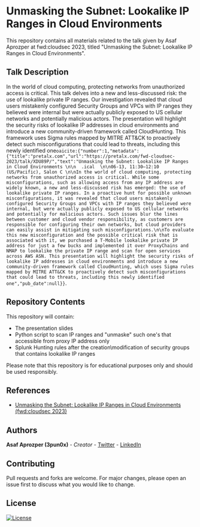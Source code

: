 # Unmasking the Subnet: Lookalike IP Ranges in Cloud Environments
This repository contains all materials related to the talk given by Asaf Aprozper at fwd:cloudsec 2023, titled "Unmasking the Subnet: Lookalike IP Ranges in Cloud Environments". 

## Talk Description
In the world of cloud computing, protecting networks from unauthorized access is critical. This talk delves into a new and less-discussed risk: the use of lookalike private IP ranges. Our investigation revealed that cloud users mistakenly configured Security Groups and VPCs with IP ranges they believed were internal but were actually publicly exposed to US cellular networks and potentially malicious actors.
The presentation will highlight the security risks of lookalike IP addresses in cloud environments and introduce a new community-driven framework called CloudHunting. This framework uses Sigma rules mapped by MITRE ATT&CK to proactively detect such misconfigurations that could lead to threats, including this newly identified one&#8203;``oaicite:{"number":1,"metadata":{"title":"pretalx.com","url":"https://pretalx.com/fwd-cloudsec-2023/talk/XDU89P/","text":"Unmasking the Subnet: Lookalike IP Ranges in Cloud Environments \n\n  .ical  \n\n06-13, 11:30–12:10 (US/Pacific), Salon C \n\nIn the world of cloud computing, protecting networks from unauthorized access is critical. While some misconfigurations, such as allowing access from any IP address are widely known, a new and less-discussed risk has emerged: the use of lookalike private IP ranges. In a proactive hunt for possible unknown misconfigurations, it was revealed that cloud users mistakenly configured Security Groups and VPCs with IP ranges they believed were internal, but were actually publicly exposed to US cellular networks and potentially for malicious actors. Such issues blur the lines between customer and cloud vendor responsibility, as customers are responsible for configuring their own networks, but cloud providers can easily assist in mitigating such misconfigurations.\n\nTo evaluate this new misconfiguration and the possible critical risk that is associated with it, we purchased a T-Mobile lookalike private IP address for just a few bucks and implemented it over ProxyChains and NMAP to lookalike the private IP range and scan for open services across AWS ASN. This presentation will highlight the security risks of lookalike IP addresses in cloud environments and introduce a new community-driven framework called CloudHunting, which uses Sigma rules mapped by MITRE ATT&CK to proactively detect such misconfigurations that could lead to threats, including this newly identified one","pub_date":null}}``&#8203;.

## Repository Contents
This repository will contain:
- The presentation slides
- Python script to scan IP ranges and "unmaske" such one's that accessible from proxy IP address only
- Splunk Hunting rules after the creation\modification of security groups that contains lookalike IP ranges


Please note that this repository is for educational purposes only and should be used responsibly.

## References
- [Unmasking the Subnet: Lookalike IP Ranges in Cloud Environments (fwd:cloudsec 2023)](https://pretalx.com/fwd-cloudsec-2023/talk/XDU89P/)

## Authors
**Asaf Aprozper (3pun0x)** - *Creator* - [Twitter](https://twitter.com/3pun0x) - [LinkedIn](https://www.linkedin.com/in/asafaprozper) 

## Contributing
Pull requests and forks are welcome. For major changes, please open an issue first to discuss what you would like to change.

## License
[![License](https://img.shields.io/badge/License-Apache_2.0-blue.svg)](https://opensource.org/licenses/Apache-2.0)
